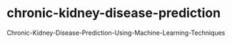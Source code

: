 # chronic-kidney-disease-prediction
Chronic-Kidney-Disease-Prediction-Using-Machine-Learning-Techniques
